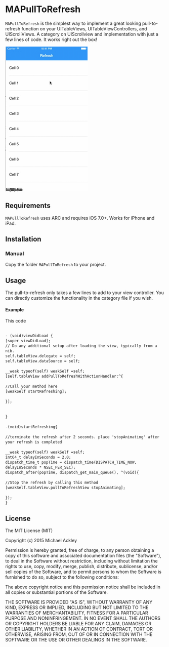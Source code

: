 # MAPullToRefresh

`MAPullToRefresh` is the simplest way to implement a great looking pull-to-refresh function on your UITableViews, UITableViewControllers, and UIScrollViews. A category on UIScrollview and implementation with just a few lines of code. It works right out the box! 

![demo](screenshots/demo.gif)

## Requirements

`MAPullToRefresh` uses ARC and requires iOS 7.0+. Works for iPhone and iPad.

## Installation

### Manual

Copy the folder `MAPullToRefresh` to your project.

## Usage

The pull-to-refresh only takes a few lines to add to your view controller. You can directly customize the functionality in the category file if you wish. 

#### Example
This code

```	objc

- (void)viewDidLoad {
[super viewDidLoad];
// Do any additional setup after loading the view, typically from a nib.
self.tableView.delegate = self;
self.tableView.dataSource = self;

__weak typeof(self) weakSelf =self;
[self.tableView addPullToRefreshWithActionHandler:^{

//Call your method here
[weakSelf startRefreshing];

}];


}

-(void)startRefreshing{

//terminate the refresh after 2 seconds. place 'stopAnimating' after your refresh is completed

__weak typeof(self) weakSelf =self;
int64_t delayInSeconds = 2.0;
dispatch_time_t popTime = dispatch_time(DISPATCH_TIME_NOW, delayInSeconds * NSEC_PER_SEC);
dispatch_after(popTime, dispatch_get_main_queue(), ^(void){

//Stop the refresh by calling this method
[weakSelf.tableView.pullToRefreshView stopAnimating];

});
}
```
## License

The MIT License (MIT)

Copyright (c) 2015 Michael Ackley

Permission is hereby granted, free of charge, to any person obtaining a copy
of this software and associated documentation files (the "Software"), to deal
in the Software without restriction, including without limitation the rights
to use, copy, modify, merge, publish, distribute, sublicense, and/or sell
copies of the Software, and to permit persons to whom the Software is
furnished to do so, subject to the following conditions:

The above copyright notice and this permission notice shall be included in
all copies or substantial portions of the Software.

THE SOFTWARE IS PROVIDED "AS IS", WITHOUT WARRANTY OF ANY KIND, EXPRESS OR
IMPLIED, INCLUDING BUT NOT LIMITED TO THE WARRANTIES OF MERCHANTABILITY,
FITNESS FOR A PARTICULAR PURPOSE AND NONINFRINGEMENT. IN NO EVENT SHALL THE
AUTHORS OR COPYRIGHT HOLDERS BE LIABLE FOR ANY CLAIM, DAMAGES OR OTHER
LIABILITY, WHETHER IN AN ACTION OF CONTRACT, TORT OR OTHERWISE, ARISING FROM,
OUT OF OR IN CONNECTION WITH THE SOFTWARE OR THE USE OR OTHER DEALINGS IN
THE SOFTWARE.